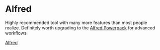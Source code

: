 # Alfred

Highly recommended tool with many more features than most people realize. Definitely worth upgrading to the [Alfred Powerpack](https://www.alfredapp.com/powerpack/) for advanced workflows.

[Alfred](https://www.alfredapp.com/)